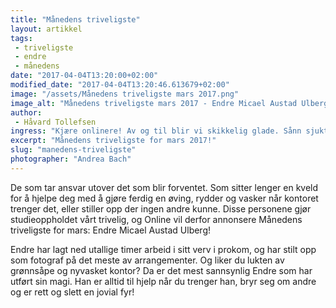 ```yaml
---
title: "Månedens triveligste"
layout: artikkel
tags: 
 - triveligste
 - endre
 - månedens
date: "2017-04-04T13:20:00+02:00"
modified_date: "2017-04-04T13:20:46.613679+02:00"
image: "/assets/Månedens triveligste mars 2017.png"
image_alt: "Månedens triveligste mars 2017 - Endre Micael Austad Ulberg"
author:
 - Håvard Tollefsen
ingress: "Kjære onlinere! Av og til blir vi skikkelig glade. Sånn sjukt glad, liksom! For dere er fantastiske! Og siden dere er så flinke så ønsker Online å gi oppmerksomhet til de som gjør en ekstra god innsats."
excerpt: "Månedens triveligste for mars 2017!"
slug: "manedens-triveligste"
photographer: "Andrea Bach"
---
```

De som tar ansvar utover det som blir forventet. Som sitter lenger en kveld for å hjelpe deg med å gjøre ferdig en øving, rydder og vasker når kontoret trenger det, eller stiller opp der ingen andre kunne. Disse personene gjør studieoppholdet vårt trivelig, og Online vil derfor annonsere Månedens triveligste for mars: Endre Micael Austad Ulberg!
  
Endre har lagt ned utallige timer arbeid i sitt verv i prokom, og har stilt opp som fotograf på det meste av arrangementer. Og liker du lukten av grønnsåpe og nyvasket kontor? Da er det mest sannsynlig Endre som har utført sin magi. Han er alltid til hjelp når du trenger han, bryr seg om andre og er rett og slett en jovial fyr!